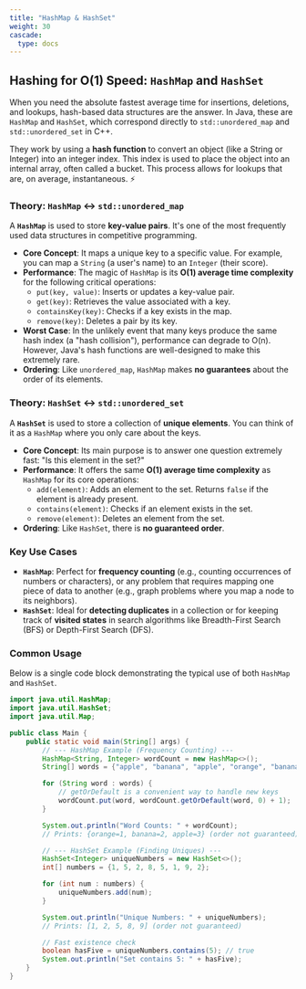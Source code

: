 ```yaml
---
title: "HashMap & HashSet"
weight: 30
cascade:
  type: docs
---
```


## Hashing for O(1) Speed: `HashMap` and `HashSet`

When you need the absolute fastest average time for insertions, deletions, and lookups, hash-based data structures are the answer. In Java, these are `HashMap` and `HashSet`, which correspond directly to `std::unordered_map` and `std::unordered_set` in C++.

They work by using a **hash function** to convert an object (like a String or Integer) into an integer index. This index is used to place the object into an internal array, often called a bucket. This process allows for lookups that are, on average, instantaneous. ⚡

### Theory: `HashMap` ↔ `std::unordered_map`

A **`HashMap`** is used to store **key-value pairs**. It's one of the most frequently used data structures in competitive programming.

* **Core Concept**: It maps a unique key to a specific value. For example, you can map a `String` (a user's name) to an `Integer` (their score).
* **Performance**: The magic of `HashMap` is its **O(1) average time complexity** for the following critical operations:
  * `put(key, value)`: Inserts or updates a key-value pair.
  * `get(key)`: Retrieves the value associated with a key.
  * `containsKey(key)`: Checks if a key exists in the map.
  * `remove(key)`: Deletes a pair by its key.
* **Worst Case**: In the unlikely event that many keys produce the same hash index (a "hash collision"), performance can degrade to O(n). However, Java's hash functions are well-designed to make this extremely rare.
* **Ordering**: Like `unordered_map`, `HashMap` makes **no guarantees** about the order of its elements.

### Theory: `HashSet` ↔ `std::unordered_set`

A **`HashSet`** is used to store a collection of **unique elements**. You can think of it as a `HashMap` where you only care about the keys.

* **Core Concept**: Its main purpose is to answer one question extremely fast: "Is this element in the set?"
* **Performance**: It offers the same **O(1) average time complexity** as `HashMap` for its core operations:
  * `add(element)`: Adds an element to the set. Returns `false` if the element is already present.
  * `contains(element)`: Checks if an element exists in the set.
  * `remove(element)`: Deletes an element from the set.
* **Ordering**: Like `HashSet`, there is **no guaranteed order**.

### Key Use Cases

* **`HashMap`**: Perfect for **frequency counting** (e.g., counting occurrences of numbers or characters), or any problem that requires mapping one piece of data to another (e.g., graph problems where you map a node to its neighbors).
* **`HashSet`**: Ideal for **detecting duplicates** in a collection or for keeping track of **visited states** in search algorithms like Breadth-First Search (BFS) or Depth-First Search (DFS).

### Common Usage

Below is a single code block demonstrating the typical use of both `HashMap` and `HashSet`.

```java
import java.util.HashMap;
import java.util.HashSet;
import java.util.Map;

public class Main {
    public static void main(String[] args) {
        // --- HashMap Example (Frequency Counting) ---
        HashMap<String, Integer> wordCount = new HashMap<>();
        String[] words = {"apple", "banana", "apple", "orange", "banana", "apple"};

        for (String word : words) {
            // getOrDefault is a convenient way to handle new keys
            wordCount.put(word, wordCount.getOrDefault(word, 0) + 1);
        }

        System.out.println("Word Counts: " + wordCount);
        // Prints: {orange=1, banana=2, apple=3} (order not guaranteed)

        // --- HashSet Example (Finding Uniques) ---
        HashSet<Integer> uniqueNumbers = new HashSet<>();
        int[] numbers = {1, 5, 2, 8, 5, 1, 9, 2};

        for (int num : numbers) {
            uniqueNumbers.add(num);
        }

        System.out.println("Unique Numbers: " + uniqueNumbers);
        // Prints: [1, 2, 5, 8, 9] (order not guaranteed)

        // Fast existence check
        boolean hasFive = uniqueNumbers.contains(5); // true
        System.out.println("Set contains 5: " + hasFive);
    }
}
```
